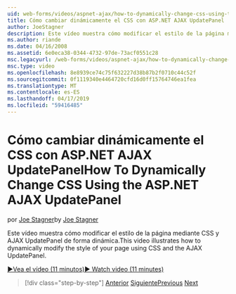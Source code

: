 ```yaml
---
uid: web-forms/videos/aspnet-ajax/how-to-dynamically-change-css-using-the-aspnet-ajax-updatepanel
title: Cómo cambiar dinámicamente el CSS con ASP.NET AJAX UpdatePanel | Microsoft Docs
author: JoeStagner
description: Este vídeo muestra cómo modificar el estilo de la página mediante CSS y AJAX UpdatePanel de forma dinámica.
ms.author: riande
ms.date: 04/16/2008
ms.assetid: 6e0eca38-0344-4732-97de-73acf0551c28
msc.legacyurl: /web-forms/videos/aspnet-ajax/how-to-dynamically-change-css-using-the-aspnet-ajax-updatepanel
msc.type: video
ms.openlocfilehash: 8e8939ce74c75f632227d38b87b2f0710c44c52f
ms.sourcegitcommit: 0f1119340e4464720cfd16d0ff15764746ea1fea
ms.translationtype: MT
ms.contentlocale: es-ES
ms.lasthandoff: 04/17/2019
ms.locfileid: "59416485"
---
```

# <a name="how-to-dynamically-change-css-using-the-aspnet-ajax-updatepanel"></a><span data-ttu-id="70e55-103">Cómo cambiar dinámicamente el CSS con ASP.NET AJAX UpdatePanel</span><span class="sxs-lookup"><span data-stu-id="70e55-103">How To Dynamically Change CSS Using the ASP.NET AJAX UpdatePanel</span></span>

<span data-ttu-id="70e55-104">por [Joe Stagner](https://github.com/JoeStagner)</span><span class="sxs-lookup"><span data-stu-id="70e55-104">by [Joe Stagner](https://github.com/JoeStagner)</span></span>

<span data-ttu-id="70e55-105">Este vídeo muestra cómo modificar el estilo de la página mediante CSS y AJAX UpdatePanel de forma dinámica.</span><span class="sxs-lookup"><span data-stu-id="70e55-105">This video illustrates how to dynamically modify the style of your page using CSS and the AJAX UpdatePanel.</span></span>

[<span data-ttu-id="70e55-106">&#9654;Vea el vídeo (11 minutos)</span><span class="sxs-lookup"><span data-stu-id="70e55-106">&#9654; Watch video (11 minutes)</span></span>](https://channel9.msdn.com/Blogs/ASP-NET-Site-Videos/how-to-dynamically-change-css-using-the-aspnet-ajax-updatepanel)

> [!div class="step-by-step"]
> <span data-ttu-id="70e55-107">[Anterior](basic-aspnet-authentication-in-an-ajax-enabled-application.md)
> [Siguiente](how-to-dynamically-add-controls-to-a-web-page.md)</span><span class="sxs-lookup"><span data-stu-id="70e55-107">[Previous](basic-aspnet-authentication-in-an-ajax-enabled-application.md)
[Next](how-to-dynamically-add-controls-to-a-web-page.md)</span></span>
